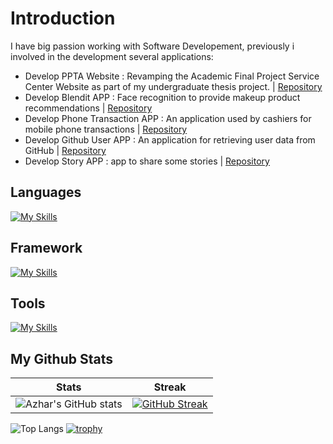 # Introduction

I have big passion working with Software Developement, previously i involved in the development several applications:

- Develop PPTA Website : Revamping the Academic Final Project Service Center Website as part of my undergraduate thesis project. | [Repository](https://github.com/aldnazr/ppta)
- Develop Blendit APP : Face recognition to provide makeup product recommendations | [Repository](https://github.com/aldnazr/blendit-capstone-project)
- Develop Phone Transaction APP : An application used by cashiers for mobile phone transactions | [Repository](https://github.com/aldnazr/netbeans-transaction?tab=readme-ov-file)
- Develop Github User APP : An application for retrieving user data from GitHub | [Repository](https://github.com/aldnazr/android-aplikasi-github-user)
- Develop Story APP : app to share some stories | [Repository](https://github.com/aldnazr/android-story-app)

## Languages

[![My Skills](https://skillicons.dev/icons?i=dart,kotlin,java,php,js&theme=light)](https://skillicons.dev)

## Framework

[![My Skills](https://skillicons.dev/icons?i=laravel,flutter,react,tailwind,bootstrap&theme=light)](https://skillicons.dev)

## Tools

[![My Skills](https://skillicons.dev/icons?i=androidstudio,visualstudio,postman,html,css,mysql&theme=light)](https://skillicons.dev)

## My Github Stats

| Stats | Streak |
| --- | --- |
| ![Azhar's GitHub stats](https://github-readme-stats.vercel.app/api?username=aldnazr&hide_title=true&hide_border=true&show_icons=true&theme=transparent) | [![GitHub Streak](https://streak-stats.demolab.com?user=aldnazr&hide_border=true&theme=transparent)](https://git.io/streak-stats) |

![Top Langs](https://github-readme-stats.vercel.app/api/top-langs/?username=aldnazr&layout=compact&card_width=410)
[![trophy](https://github-profile-trophy.vercel.app/?username=aldnazr)](https://github.com/ryo-ma/github-profile-trophy)
